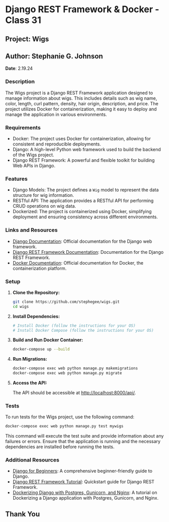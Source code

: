 # Django REST Framework & Docker - Class 31

## Project: Wigs

## Author: Stephanie G. Johnson

**Date**: 2.19.24

### Description

The Wigs project is a Django REST Framework application designed to manage information about wigs. This includes details such as wig name, color, length, curl pattern, density, hair origin, description, and price. The project utilizes Docker for containerization, making it easy to deploy and manage the application in various environments.

### Requirements

- Docker: The project uses Docker for containerization, allowing for consistent and reproducible deployments.
- Django: A high-level Python web framework used to build the backend of the Wigs project.
- Django REST Framework: A powerful and flexible toolkit for building Web APIs in Django.

### Features

- Django Models: The project defines a `Wig` model to represent the data structure for wig information.
- RESTful API: The application provides a RESTful API for performing CRUD operations on wig data.
- Dockerized: The project is containerized using Docker, simplifying deployment and ensuring consistency across different environments.

### Links and Resources

- [Django Documentation](https://docs.djangoproject.com/): Official documentation for the Django web framework.
- [Django REST Framework Documentation](https://www.django-rest-framework.org/): Documentation for the Django REST Framework.
- [Docker Documentation](https://docs.docker.com/): Official documentation for Docker, the containerization platform.


### Setup

1. **Clone the Repository:**

    ```bash
    git clone https://github.com/stephegee/wigs.git
    cd wigs
    ```

2. **Install Dependencies:**

    ```bash
    # Install Docker (follow the instructions for your OS)
    # Install Docker Compose (follow the instructions for your OS)
    ```


3. **Build and Run Docker Container:**

    ```bash
    docker-compose up --build
    ```

4. **Run Migrations:**

    ```bash
    docker-compose exec web python manage.py makemigrations
    docker-compose exec web python manage.py migrate
    ```

5. **Access the API:**

    The API should be accessible at [http://localhost:8000/api/](http://localhost:8000/api/).

### Tests

To run tests for the Wigs project, use the following command:

```bash
docker-compose exec web python manage.py test mywigs
```

This command will execute the test suite and provide information about any failures or errors. Ensure that the application is running and the necessary dependencies are installed before running the tests.

### Additional Resources

- [Django for Beginners](https://djangoforbeginners.com/): A comprehensive beginner-friendly guide to Django.
- [Django REST Framework Tutorial](https://www.django-rest-framework.org/tutorial/quickstart/): Quickstart guide for Django REST Framework.
- [Dockerizing Django with Postgres, Gunicorn, and Nginx](https://testdriven.io/blog/dockerizing-django-with-postgres-gunicorn-and-nginx/): A tutorial on Dockerizing a Django application with Postgres, Gunicorn, and Nginx.

## Thank You